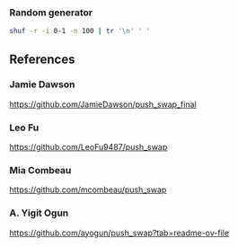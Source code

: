 ### Random generator
```sh
shuf -r -i 0-1 -n 100 | tr '\n' ' '
```
## References
### Jamie Dawson

https://github.com/JamieDawson/push_swap_final

### Leo Fu
https://github.com/LeoFu9487/push_swap

### Mia Combeau
https://github.com/mcombeau/push_swap

### A. Yigit Ogun
https://github.com/ayogun/push_swap?tab=readme-ov-file
